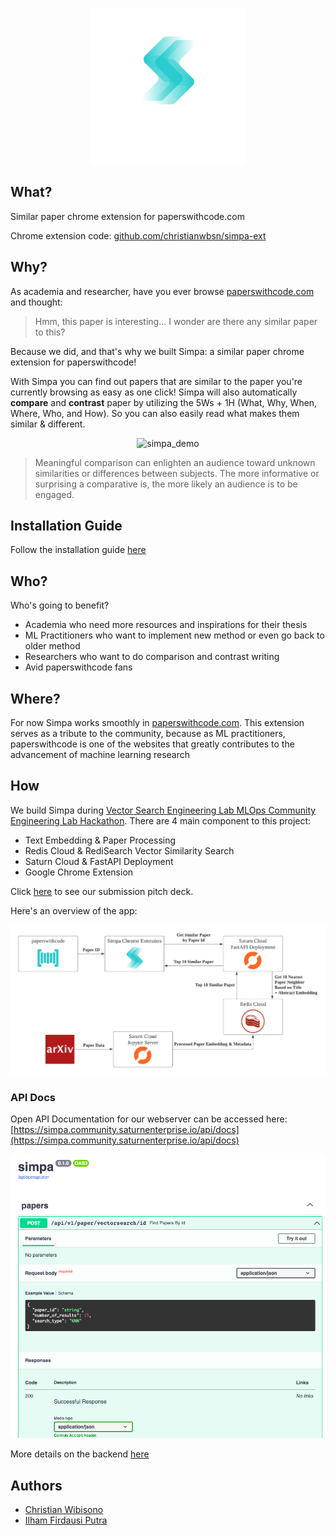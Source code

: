 <p align="center"> <img src="assets/logo_with_title.png" alt="simpa_logo" width="250"/>

## What?
Similar paper chrome extension for paperswithcode.com

Chrome extension code: [github.com/christianwbsn/simpa-ext](https://github.com/christianwbsn/simpa-ext)

## Why?
As academia and researcher, have you ever browse [paperswithcode.com](https://paperswithcode.com/) and thought:

> Hmm, this paper is interesting... I wonder are there any similar paper to this?

Because we did, and that's why we built Simpa: a similar paper chrome extension for paperswithcode!

With Simpa you can find out papers that are similar to the paper you're currently browsing as easy as one click! Simpa will also automatically **compare** and **contrast** paper by utilizing the 5Ws + 1H (What, Why, When, Where, Who, and How). So you can also easily read what makes them similar & different.

<p align="center"> <img src="assets/demo.gif" alt="simpa_demo"/>

> Meaningful comparison can enlighten an audience toward unknown similarities or differences between subjects. The more informative or surprising a comparative is, the more likely an audience is to be engaged.

## Installation Guide
Follow the installation guide [here](https://github.com/christianwbsn/simpa-ext)

## Who?
Who's going to benefit?
* Academia who need more resources and inspirations for their thesis
* ML Practitioners who want to implement new method or even go back to older method
* Researchers who want to do comparison and contrast writing
* Avid paperswithcode fans

## Where?
For now Simpa works smoothly in [paperswithcode.com](https://paperswithcode.com/). This extension serves as a tribute to the community, because as ML practitioners, paperswithcode is one of the websites that greatly contributes to the advancement of machine learning research

## How
We build Simpa during [Vector Search Engineering Lab MLOps Community Engineering Lab Hackathon](hackathon.redisventures.com). There are 4 main component to this project:
* Text Embedding & Paper Processing
* Redis Cloud & RediSearch Vector Similarity Search
* Saturn Cloud & FastAPI Deployment
* Google Chrome Extension

Click [here](bit.ly/simpaDeck) to see our submission pitch deck.

Here's an overview of the app:

<p align="center"> <img src="assets/Simpa_App_Diagram.png" alt="simpa_overview" width="750"/>

### API Docs
Open API Documentation for our webserver can be accessed here:
[https://simpa.community.saturnenterprise.io/api/docs](https://simpa.community.saturnenterprise.io/api/docs)

<p align="center"> <img src="assets/be.png" alt="simpa_overview" width="750"/>

More details on the backend [here](/backend/simpa/)

## Authors
* [Christian Wibisono](https://github.com/christianwbsn)
* [Ilham Firdausi Putra](https://github.com/ilhamfp)